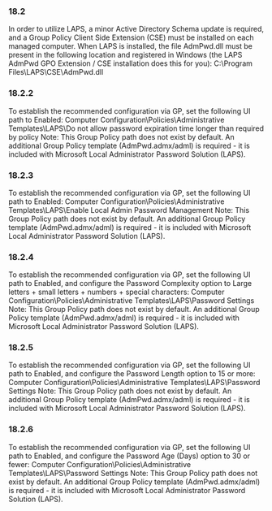 ### 18.2  
In order to utilize LAPS, a minor Active Directory Schema update is required, and a Group 
Policy Client Side Extension (CSE) must be installed on each managed computer. When 
LAPS is installed, the file AdmPwd.dll must be present in the following location and 
registered in Windows (the LAPS AdmPwd GPO Extension / CSE installation does this for 
you): 
C:\Program Files\LAPS\CSE\AdmPwd.dll 
### 18.2.2  
To establish the recommended configuration via GP, set the following UI path to Enabled: 
Computer Configuration\Policies\Administrative Templates\LAPS\Do not allow 
password expiration time longer than required by policy 
Note: This Group Policy path does not exist by default. An additional Group Policy template 
(AdmPwd.admx/adml) is required - it is included with Microsoft Local Administrator 
Password Solution (LAPS). 
### 18.2.3  
To establish the recommended configuration via GP, set the following UI path to Enabled: 
Computer Configuration\Policies\Administrative Templates\LAPS\Enable Local 
Admin Password Management 
Note: This Group Policy path does not exist by default. An additional Group Policy template 
(AdmPwd.admx/adml) is required - it is included with Microsoft Local Administrator 
Password Solution (LAPS). 
### 18.2.4  
To establish the recommended configuration via GP, set the following UI path to Enabled, 
and configure the Password Complexity option to Large letters + small letters + 
numbers + special characters: 
Computer Configuration\Policies\Administrative Templates\LAPS\Password 
Settings 
Note: This Group Policy path does not exist by default. An additional Group Policy template 
(AdmPwd.admx/adml) is required - it is included with Microsoft Local Administrator 
Password Solution (LAPS). 
### 18.2.5  
To establish the recommended configuration via GP, set the following UI path to Enabled, 
and configure the Password Length option to 15 or more: 
Computer Configuration\Policies\Administrative Templates\LAPS\Password 
Settings 
Note: This Group Policy path does not exist by default. An additional Group Policy template 
(AdmPwd.admx/adml) is required - it is included with Microsoft Local Administrator 
Password Solution (LAPS). 
### 18.2.6  
To establish the recommended configuration via GP, set the following UI path to Enabled, 
and configure the Password Age (Days) option to 30 or fewer: 
Computer Configuration\Policies\Administrative Templates\LAPS\Password 
Settings 
Note: This Group Policy path does not exist by default. An additional Group Policy template 
(AdmPwd.admx/adml) is required - it is included with Microsoft Local Administrator 
Password Solution (LAPS). 
